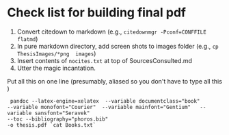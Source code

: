 # Check list for building final pdf #

1. Convert citedown to markdown (e.g., `citedownmgr -Pconf=CONFFILE flatmd`)
2.  In pure markdown directory, add screen shots to images folder (e.g., `cp ThesisImages/*png  images`)
3.  Insert contents of  `nocites.txt` at top of SourcesConsulted.md
4.  Utter the magic incantation.

Put all this on one line (presumably, aliased so you don't have to type all this )


     pandoc --latex-engine=xelatex  --variable documentclass="book"
    --variable monofont="Courier"  --variable mainfont="Gentium"   --variable sansfont="Seravek" 
    --toc --bibliography="phoros.bib" 
    -o thesis.pdf `cat Books.txt`   

